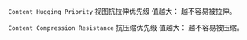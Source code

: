 `Content Hugging Priority` 视图抗拉伸优先级
值越大： 越不容易被拉伸。

`Content Compression Resistance` 抗压缩优先级
值越大： 越不容易被压缩。

